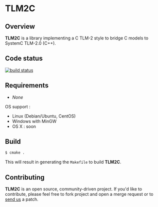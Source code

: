 # TLM2C
## Overview

**TLM2C** is a library implementing a C TLM-2 style to bridge C models to SystemC TLM-2.0 (C++).

## Code status

[![build status](https://git.greensocs.com/tlm/tlm2c/badges/master/build.svg)](https://git.greensocs.com/tlm/tlm2c/commits/master)

## Requirements

* *None*

OS support :

* Linux (Debian/Ubuntu, CentOS)
* Windows with MinGW
* OS X : soon

## Build

```bash
$ cmake .
```

This will result in generating the `Makefile` to build **TLM2C**.

## Contributing

**TLM2C** is an open source, community-driven project. If you'd like to contribute, please feel free to fork project and open a merge request or to [send us] a patch. 

[send us]:http://www.greensocs.com/contact
